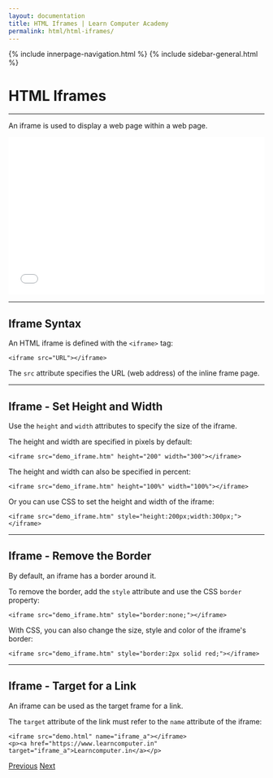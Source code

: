```yaml
---
layout: documentation
title: HTML Iframes | Learn Computer Academy
permalink: html/html-iframes/
---
```

<div class="loader">
{% include innerpage-navigation.html %}
{% include sidebar-general.html %}
            <div class="page-content">
                <div class="content-wrapper">
                    <div class="row">
                        <div class="col-md-9 content">
                            <!-- Your content goes started here -->
                            <div class="doc-content">
                                <h1>HTML Iframes</h1>
                                <hr>
                                <p>An iframe is used to display a web page within a web page.</p>
                                <div style="width:100%; height:310px; overflow:hidden;">
                                    <iframe src="../index.php" frameborder="0" height="310px" width="100%"></iframe>   
                                </div>
                                <hr>
                                <h2>Iframe Syntax</h2>
                                <p>An HTML iframe is defined with the <code>&lt;iframe></code> tag:</p>
                                <pre class="snippet"><code class="html">&lt;iframe src="URL">&lt;/iframe></code></pre>
                                <p>The <code>src</code> attribute specifies the URL (web address) of the inline frame page.</p>
                                <hr>
                                <h2>Iframe - Set Height and Width</h2>
                                <p>Use the <code>height</code> and <code>width</code> attributes to specify the size of the iframe.</p>
                                <p>The height and width are specified in pixels by default:</p>
                                <pre class="snippet"><code class="html">&lt;iframe src="demo_iframe.htm" height="200" width="300">&lt;/iframe></code></pre>
                                <p>The height and width can also be specified in percent:</p>
                                <pre class="snippet"><code class="html">&lt;iframe src="demo_iframe.htm" height="100%" width="100%">&lt/iframe></code></pre>
                                <p>Or you can use CSS to set the height and width of the iframe:</p>
                                <pre class="snippet"><code class="html">&lt;iframe src="demo_iframe.htm" style="height:200px;width:300px;">&lt;/iframe></code></pre>
                                <hr>
                                <h2>Iframe - Remove the Border</h2>
                                <p>By default, an iframe has a border around it.</p>
                                <p>To remove the border, add the <code>style</code> attribute and use the CSS <code>border</code> property:</p>
                                <pre class="snippet"><code class="html">&lt;iframe src="demo_iframe.htm" style="border:none;">&lt;/iframe></code></pre>
                                <p>With CSS, you can also change the size, style and color of the iframe's border:</p>
                                <pre class="snippet"><code class="html">&lt;iframe src="demo_iframe.htm" style="border:2px solid red;">&lt;/iframe></code></pre>
                                <hr>
                                <h2>Iframe - Target for a Link</h2>
                                <p>An iframe can be used as the target frame for a link.</p>
                                <p>The <code>target</code> attribute of the link must refer to the <code>name</code> attribute of the iframe:</p>
                                <pre class="snippet"><code class="html">&lt;iframe src="demo.html" name="iframe_a">&lt;/iframe>
&lt;p>&lt;a href="https://www.learncomputer.in" target="iframe_a">Learncomputer.in&lt;/a>&lt;/p></code></pre>
                            </div>
                            <!-- /.Your content goes ends here -->
                            <div class="footer-btn d-flex justify-content-between">
                                <a href="html-id" class="btn"><i class="fas fa-arrow-circle-left"></i>Previous</a>
                                <a href="html-filepaths" class="btn">Next<i class="fas fa-arrow-circle-right"></i></a>
                            </div>
                            <!-- /.End of footer button -->
                        </div>
                        <!-- Right Sidebar Start-->
                        <?php include '../includes/right-sidebar-innerpage.php'; ?>
                        <!-- Right-Sidebar End -->
                    </div>
                </div>
